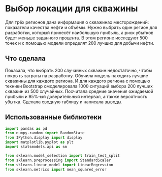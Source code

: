 
# Выбор локации для скважины

Для трёх регионов дана информация о скважинах месторождений: показатели качества нефти и объёмы. Нужно выбрать один регион для разработки, который принесёт наибольшую прибыль, а риск убытков будет меньше заданного процента. В этом регионе исследуют 500 точек и с помощью модели определят 200 лучших для добычи нефти.

## Что сделала
Показала, что выбрать 200 случайных скважин недостаточно, чтобы покрыть затраты на разработку. Обучила модель находить лучшие скважины для каждого региона. И для каждого региона с помощью техники Bootstrap смоделировала 1000 ситуаций выбора 200 лучших скважин из 500 случайных. Посчитала средние значения ожидаемой прибыли и 95%-ый доверительный интервал, а также вероятность убытка. Сделала сводную таблицу и написала выводы.

## Использованные библиотеки
```python
import pandas as pd
from numpy.random import RandomState
from IPython.display import display
import matplotlib.pyplot as plt
import statsmodels.api as sm

from sklearn.model_selection import train_test_split
from sklearn.preprocessing import StandardScaler
from sklearn.linear_model import LinearRegression
from sklearn.metrics import mean_squared_error
```
